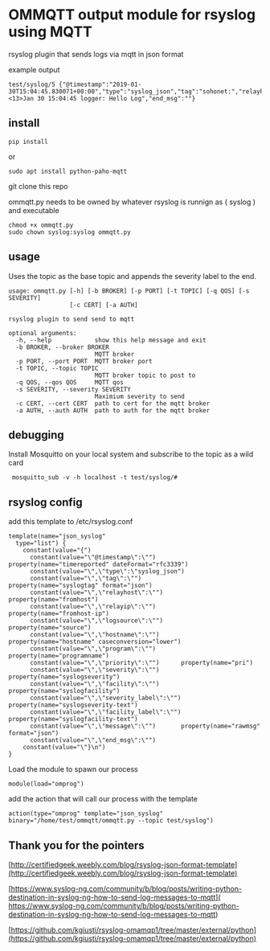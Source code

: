 # OMMQTT output module for rsyslog using MQTT
    
rsyslog plugin that sends logs via mqtt in json format

example output

    test/syslog/5 {"@timestamp":"2019-01-30T15:04:45.830071+00:00","type":"syslog_json","tag":"sohonet:","relayhost":"testhost","relayip":"127.0.0.1","logsource":"testhost","hostname":"testhost","program":"logger","priority":"13","severity":"5","facility":"1","severity_label":"notice","facility_label":"user","message":"<13>Jan 30 15:04:45 logger: Hello Log","end_msg":""}


## install

    pip install
 
or

    sudo apt install python-paho-mqtt

git clone this repo

ommqtt.py needs to be owned by whatever rsyslog is runnign as ( syslog ) and executable

    chmod +x ommqtt.py
    sudo chown syslog:syslog ommqtt.py
    

## usage

Uses the topic as the base topic and appends the severity label to the end.

    usage: ommqtt.py [-h] [-b BROKER] [-p PORT] [-t TOPIC] [-q QOS] [-s SEVERITY]
                     [-c CERT] [-a AUTH]

    rsyslog plugin to send send to mqtt

    optional arguments:
      -h, --help            show this help message and exit
      -b BROKER, --broker BROKER
                            MQTT broker
      -p PORT, --port PORT  MQTT broker port
      -t TOPIC, --topic TOPIC
                            MQTT broker topic to post to
      -q QOS, --qos QOS     MQTT qos
      -s SEVERITY, --severity SEVERITY
                            Maximium severity to send
      -c CERT, --cert CERT  path to cert for the mqtt broker
      -a AUTH, --auth AUTH  path to auth for the mqtt broker
      
## debugging

Install Mosquitto on your local system and subscribe to the topic as a wild card 

     mosquitto_sub -v -h localhost -t test/syslog/#

## rsyslog config

add this template to /etc/rsyslog.conf
    
    template(name="json_syslog"
      type="list") {
        constant(value="{")
          constant(value="\"@timestamp\":\"")       property(name="timereported" dateFormat="rfc3339")
          constant(value="\",\"type\":\"syslog_json")
          constant(value="\",\"tag\":\"")           property(name="syslogtag" format="json")
          constant(value="\",\"relayhost\":\"")     property(name="fromhost")
          constant(value="\",\"relayip\":\"")       property(name="fromhost-ip")
          constant(value="\",\"logsource\":\"")     property(name="source")
          constant(value="\",\"hostname\":\"")      property(name="hostname" caseconversion="lower")
          constant(value="\",\"program\":\"")      property(name="programname")
          constant(value="\",\"priority\":\"")      property(name="pri")
          constant(value="\",\"severity\":\"")      property(name="syslogseverity")
          constant(value="\",\"facility\":\"")      property(name="syslogfacility")
          constant(value="\",\"severity_label\":\"")   property(name="syslogseverity-text")
          constant(value="\",\"facility_label\":\"")   property(name="syslogfacility-text")
          constant(value="\",\"message\":\"")       property(name="rawmsg" format="json")
          constant(value="\",\"end_msg\":\"")
        constant(value="\"}\n")
    }
    

Load the module to spawn our process

    module(load="omprog")

add the action that will call our process with the template

    action(type="omprog" template="json_syslog" binary="/home/test/ommqtt/ommqtt.py --topic test/syslog")

## Thank you for the pointers

[http://certifiedgeek.weebly.com/blog/rsyslog-json-format-template](http://certifiedgeek.weebly.com/blog/rsyslog-json-format-template)

[https://www.syslog-ng.com/community/b/blog/posts/writing-python-destination-in-syslog-ng-how-to-send-log-messages-to-mqtt](
https://www.syslog-ng.com/community/b/blog/posts/writing-python-destination-in-syslog-ng-how-to-send-log-messages-to-mqtt)

[https://github.com/kgiusti/rsyslog-omamqp1/tree/master/external/python](https://github.com/kgiusti/rsyslog-omamqp1/tree/master/external/python)